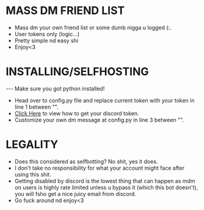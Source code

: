# MASS DM FRIEND LIST
- Mass dm your own friend list or some dumb nigga u logged (:.
- User tokens only (logic...)
- Pretty simple nd easy shi
- Enjoy<3
# INSTALLING/SELFHOSTING
--- Make sure you got python installed!
- Head over to config.py file and replace current token with your token in line 1 between "".
- [Click Here](https://www.youtube.com/watch?v=YEgFvgg7ZPI) to view how to get your discord token. 
- Customize your own dm message at config.py in line 3 between "".
# LEGALITY
- Does this considered as selfbotting? No shit, yes it does.
- I don't take no responsibility for what your account might face after using this shit.
- Getting disabled by discord is the lowest thing that can happen as mdm on users is highly rate limited unless u bypass it (which this bot doesn't), you will fsho get a nice juicy email from discord.
- Go fuck around nd enjoy<3